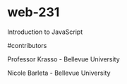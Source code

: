 # web-231
Introduction to JavaScript

#contributors

Professor Krasso - Bellevue University

Nicole Barleta - Bellevue University
